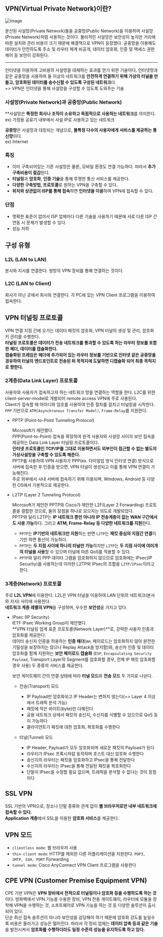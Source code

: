 ## VPN(Virtual Private Network)이란?

![image](https://user-images.githubusercontent.com/37951612/78040740-d09ff580-73aa-11ea-991f-8ded58edcc58.png)

분산된 사설망(Private Network)들을 공중망(Public Network)을 이용하여 사설망(Private Network)처럼 사용하는 것이다. 
물리적인 사설망은 보안성이 높지만 거리에 따른 설치와 관리 비용이 크기 때문에 해결책으로 VPN이 등장했다. 
공중망을 이용해도 데이터가 안전하도록 주소 및 라우터 체계 비공개, 데이터 암호화, 인증 및 액세스 권한 제어 등 보안이 강화된다. 

---

인터넷을 이용하여 고비용의 사설망을 대체하는 효과를 얻기 위한 기술이다. 
인터넷망과 같은 공중망을 사용하여 둘 이상의 네트워크를 **안전하게 연결하기 위해 가상의 터널을 만들고, 
암호화된 데이터를 송수신할 수 있도록 구성된 네트워크**다.  
=> VPN은 인터넷을 통해 사설망을 구성할 수 있도록 도와주는 기술

### 사설망(Private Network)과 공중망(Public Network)
**사설망은 **특정한 회사나 조직이 소유하고 독점적으로 사용하는 네트워크**를 의미한다.  
ex) 가정용 공유기 내부에서 사설 IP로 사용하고 있는 네트워크

**공중망**은 사설망과 대칭되는 개념으로, **불특정 다수의 사용자에게 서비스를 제공하는 통신망**이다.  
ex) Internet

### 특징
- 이미 구축되어있는 기존 사설망은 물론, 모바일 환경도 연결 가능하다. 따라서 **추가구축비용이 절감**된다.
- **터널링**과 **암호화**, **인증 기술**을 통해 투명한 통신 서비스를 제공한다.
- **다양한 구축방법, 프로토콜**로 원하는 VPN을 구축할 수 있다.
- **위치와 상관없이 ISP를 통해 접속**하면 **인터넷을 이용**하여 VPN에 접속할 수 있다.

### 단점
- 명확한 표준이 없어서 ISP 업체마다 다른 기술을 사용하기 때문에 서로 다른 ISP 간 연동 시 문제가 발생할 수 있다.
- 성능 저하

## 구성 유형
### L2L (LAN to LAN)
본사와 지사를 연결한다. 쌍방의 VPN 장비를 통해 연결하는 것이다.

### L2C (LAN to Client)
회사가 아닌 곳에서 회사와 연결한다. 각 PC에 있는 VPN Client 프로그램을 이용하여 접속한다.

## VPN 터널링 프로토콜

VPN 연결 지점 간에 오가는 데이터 패킷의 암호화, VPN 터널의 생성 및 관리, 암호화 키 관리를 수행한다.  
**터널링 프로토콜은 데이터가 전송 네트워크를 통과할 수 있도록 하는 라우터 정보를 포함한 헤더, 데이터를 캡슐화한다.  
캡슐화된 프레임은 헤더에 추가되어 있는 라우터 정보를 기반으로 인터넷 같은 공중망을 경유하여 터널의 엔드포인트로 전송된 뒤 
목적지에 도달하면 디캡슐화 되어 최종 목적지로 향한다.**

### 2계층(Data Link Layer) 프로토콜
사용자와 사용자가 접속하고자 하는 네트워크 망을 연결하는 역할을 한다. 
L2C를 위한 client-server-model로 개발되어 remote access VPN에 주로 사용된다.  
Client가 접속할 때 아이디와 암호를 사용하여 인증 절차를 걸치고 터널링을 시작한다.  
`PPP` 기반으로 `ATM(Asynchronous Transfer Model)`, `Frame-Relay`를 지원한다.

- PPTP (Point-to-Point Tunneling Protocol)

  Microsoft가 제안했다.  
  PPP(Point-to-Point) 접속을 확장하여 원격 사용자와 사설망 사이의 보안 접속을 제공하는 Data Link Layer 터널링 프로토콜이다.  
  **인터넷 프로토콜인 TCP/IP를 그대로 이용하면서도 외부인이 접근할 수 없는 별도의 가상사설망을 구축할 수 있도록 해준다.**  
  PPTP를 사용하여 VPN 사용자가 PPP(ex. 다이얼업 방식 인터넷 연결) 방식으로 서버에 접속한 후 인증을 받으면, 
  VPN 터널이 생성되고 이를 통해 VPN 연결이 가능해진다.  
  주로 외부에서 사내 서버에 접속하기 위해 이용되며, Windows, Android 등 다양한 OS에서 기본적으로 제공한다.
  
- L2TP (Layer 2 Tunneling Protocol)

  Microsoft가 제안한 PPTP와 Cisco가 제안한 L2F(Layer 2 Forwarding) 프로토콜을 결합한 것으로, 둘의 장점을 하나로 모으자는 의도로 개발되었다.  
  PPTP와 달리 L2TP는 **IP 네트워크 뿐만 아니라 IP 전송계층이 없는 WAN 구간에서도 사용 가능**하다. 그리고 **ATM, Frame-Relay 등 다양한 네트워크를 지원**한다.  
  
  - `PPTP`는 **IP기반의 네트워크만 지원**하는 반면 `L2TP`는 **패킷 중심의 지점간 연결**이기만 하면 통신이 가능하다.
  - `PPTP`는 **두 지점 사이에 하나의 터널만 가능**하지만 `L2TP`는 **두 지점 사이에 여러개의 터널을 사용**할 수 있으며 터널에 따른 QoS를 적용할 수 있다.
  - `PPTP`와 달리 PPP 데이터 그램을 암호화하지 않으므로 암호화에는 IPsec(IP Security)를 사용하는데 이러한 L2TP와 IPsec의 조합을 `L2TP/IPsec`이라고 한다.

### 3계층(Network) 프로토콜
주로 **L2L VPN**에 이용한다. L2L은 VPN 터널을 이용하여 LAN 단위의 네트워크(본사와 지사) 사이에 사용한다.  
**네트워크 계층 레벨의 VPN**을 구성하며, 우수한 **보안성**을 가지고 있다.

- IPsec (IP Security)  
  IETF IPsec Working Group이 제안했다.  
  **VPN 터널링 업계 표준 프로토콜(Network Layer)**로, 강력한 사용자 인증과 암호화를 제공한다.  
  데이터 송신자 인증을 허용하는 **인증 헤더**(`AH`, 페이로드는 암호화하지 않아 완전한 기밀성을 보장하지는 않으나 Replay Attack을 방지함)와, 
  송신자 인증 및 데이터 암호화를 함께 지원하는 **보안 페이로드 캡슐화**
  (`ESP`, `Encapsulating Security Payload`, Transport Layer의 Segment를 암호화할 경우, 전체 IP 패킷 암호화할 경우 사용) 
  두 종류의 서비스를 제공한다.
  
  보안 게이트웨이 간의 연결 상태에 따라 **터널 모드**와 **전송 모드** 두 가지로 나뉜다.
  
  - 전송(Transport) 모드
  
    - IP Payload만 암호화되고 IP Header는 변하지 않는다(=> Layer 4 이상에서 트래픽 분석 가능)
    - 패킷에 작은 바이트(byte)만 더해진다
    - 공용 네트워크 상에서 패킷의 송신지, 수신지를 식별할 수 있으므로 QoS 등이 가능하다
    - 클라이언트가 패킷에 대한 암호화, 복호화를 수행한다
  
  - 터널(Tunnel) 모드
  
    - IP Header, Payload가 모두 암호화되며 새로운 패킷의 Payload가 된다
    - 라우터가 IPsec 프록시처럼 동작하며 호스트 대신 암호화 수행한다
    - 송신지의 라우터는 패킷을 암호화하고 IPsec을 통해 전달한다
    - 수신지의 라우터는 IPsec을 통해 전달된 패킷을 복호화한다
    - 단말이 IPsec을 수정할 필요 없으며, 트래픽을 분석할 수 없다는 것이 장점이다
  
  
## SSL VPN
SSL 기반의 VPN으로, 장소나 단말 종류와 관계 없이 **웹 브라우저로만 내부 네트워크에 접속할 수 있다.**  
**Application 계층**에서 SSL을 이용한 **암호화 서비스**를 제공한다.

## VPN 모드
- `clientless mode`: 웹 브라우저 사용
- `thin-client mode`: HTTP를 제외한 다른 어플리케이션을 지원한다. `POP3, SMTP, SSH, PORT` Forwarding
- `tunnel mode`: Cisco AnyConnect VPN Client 프로그램을 사용한다

## CPE VPN (Customer Premise Equipment VPN)
CPE 기반 VPN은 **VPN 장비에서 전적으로 터널링이나 암호화 등을 수행하도록 하는 것**이다. 
방화벽에서 VPN 기능을 수용한 장비, 
VPN 전용 게이트웨이, 
라우터에 모듈을 장착해 VPN을 수행하는 것, 
소프트웨어로 VPN 기능을 하는 것 등 다양한 솔루션이 출시되어 있다.  
단순 회선 접속 솔루션이 아니라 보안성을 감당해야 하기 때문에 암호화 강도를 높일수록 비용은 올라가고 성능은 떨어진다. 
따라서 각 장비 업체는 **데이터 압축 등과 같은 기술**을 발전시켜서 **암호화를 수행하더라도 일정 수준의 성능을 유지하도록 하고 있다.**
